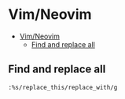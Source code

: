 # Vim/Neovim
<!--ts-->
* [Vim/Neovim](vim.md#vimneovim)
   * [Find and replace all](vim.md#find-and-replace-all)

<!-- Added by: runner, at: Tue May 25 13:24:07 UTC 2021 -->

<!--te-->

## Find and replace all
```vim
:%s/replace_this/replace_with/g
```
